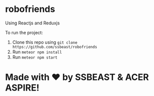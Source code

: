 # robofriends
Using Reactjs and Reduxjs

To run the project:

1. Clone this repo using `git clone https://github.com/ssbeast/robofriends`
2. Run `meteor npm install`
3. Run `meteor npm start`

# Made with :heart: by SSBEAST & ACER ASPIRE!
